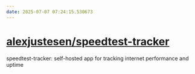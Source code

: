 ```yaml
---
date: 2025-07-07 07:24:15.530673
---
```


# [alexjustesen/speedtest-tracker](https://github.com/alexjustesen/speedtest-tracker)

speedtest-tracker: self-hosted app for tracking  internet performance and uptime